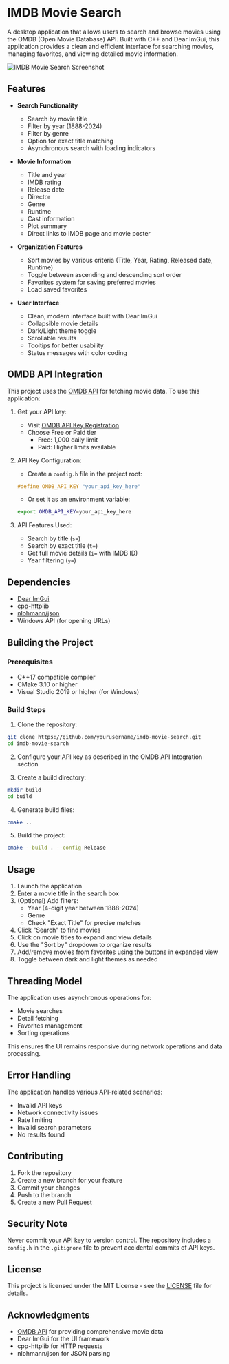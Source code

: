 # IMDB Movie Search

A desktop application that allows users to search and browse movies using the OMDB (Open Movie Database) API. Built with C++ and Dear ImGui, this application provides a clean and efficient interface for searching movies, managing favorites, and viewing detailed movie information.

![IMDB Movie Search Screenshot](screenshot.png)

## Features

- **Search Functionality**
  - Search by movie title
  - Filter by year (1888-2024)
  - Filter by genre
  - Option for exact title matching
  - Asynchronous search with loading indicators

- **Movie Information**
  - Title and year
  - IMDB rating
  - Release date
  - Director
  - Genre
  - Runtime
  - Cast information
  - Plot summary
  - Direct links to IMDB page and movie poster

- **Organization Features**
  - Sort movies by various criteria (Title, Year, Rating, Released date, Runtime)
  - Toggle between ascending and descending sort order
  - Favorites system for saving preferred movies
  - Load saved favorites

- **User Interface**
  - Clean, modern interface built with Dear ImGui
  - Collapsible movie details
  - Dark/Light theme toggle
  - Scrollable results
  - Tooltips for better usability
  - Status messages with color coding

## OMDB API Integration

This project uses the [OMDB API](https://www.omdbapi.com/) for fetching movie data. To use this application:

1. Get your API key:
   - Visit [OMDB API Key Registration](https://www.omdbapi.com/apikey.aspx)
   - Choose Free or Paid tier
     - Free: 1,000 daily limit
     - Paid: Higher limits available

2. API Key Configuration:
   - Create a `config.h` file in the project root:
   ```cpp
   #define OMDB_API_KEY "your_api_key_here"
   ```
   - Or set it as an environment variable:
   ```bash
   export OMDB_API_KEY=your_api_key_here
   ```

3. API Features Used:
   - Search by title (`s=`)
   - Search by exact title (`t=`)
   - Get full movie details (`i=` with IMDB ID)
   - Year filtering (`y=`)

## Dependencies

- [Dear ImGui](https://github.com/ocornut/imgui)
- [cpp-httplib](https://github.com/yhirose/cpp-httplib)
- [nlohmann/json](https://github.com/nlohmann/json)
- Windows API (for opening URLs)

## Building the Project

### Prerequisites

- C++17 compatible compiler
- CMake 3.10 or higher
- Visual Studio 2019 or higher (for Windows)

### Build Steps

1. Clone the repository:
```bash
git clone https://github.com/yourusername/imdb-movie-search.git
cd imdb-movie-search
```

2. Configure your API key as described in the OMDB API Integration section

3. Create a build directory:
```bash
mkdir build
cd build
```

4. Generate build files:
```bash
cmake ..
```

5. Build the project:
```bash
cmake --build . --config Release
```

## Usage

1. Launch the application
2. Enter a movie title in the search box
3. (Optional) Add filters:
   - Year (4-digit year between 1888-2024)
   - Genre
   - Check "Exact Title" for precise matches
4. Click "Search" to find movies
5. Click on movie titles to expand and view details
6. Use the "Sort by" dropdown to organize results
7. Add/remove movies from favorites using the buttons in expanded view
8. Toggle between dark and light themes as needed

## Threading Model

The application uses asynchronous operations for:
- Movie searches
- Detail fetching
- Favorites management
- Sorting operations

This ensures the UI remains responsive during network operations and data processing.

## Error Handling

The application handles various API-related scenarios:
- Invalid API keys
- Network connectivity issues
- Rate limiting
- Invalid search parameters
- No results found

## Contributing

1. Fork the repository
2. Create a new branch for your feature
3. Commit your changes
4. Push to the branch
5. Create a new Pull Request

## Security Note

Never commit your API key to version control. The repository includes a `config.h` in the `.gitignore` file to prevent accidental commits of API keys.

## License

This project is licensed under the MIT License - see the [LICENSE](LICENSE) file for details.

## Acknowledgments

- [OMDB API](https://www.omdbapi.com/) for providing comprehensive movie data
- Dear ImGui for the UI framework
- cpp-httplib for HTTP requests
- nlohmann/json for JSON parsing

